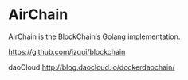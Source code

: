 # AirChain
AirChain is the BlockChain‘s Golang implementation.


https://github.com/izqui/blockchain

daoCloud
http://blog.daocloud.io/dockerdaochain/
